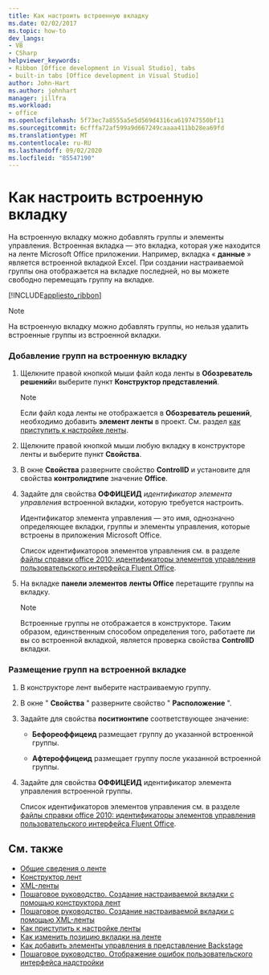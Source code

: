 ```yaml
---
title: Как настроить встроенную вкладку
ms.date: 02/02/2017
ms.topic: how-to
dev_langs:
- VB
- CSharp
helpviewer_keywords:
- Ribbon [Office development in Visual Studio], tabs
- built-in tabs [Office development in Visual Studio]
author: John-Hart
ms.author: johnhart
manager: jillfra
ms.workload:
- office
ms.openlocfilehash: 5f73ec7a8555a5e5d569d4316ca619747550bf11
ms.sourcegitcommit: 6cfffa72af599a9d667249caaaa411bb28ea69fd
ms.translationtype: MT
ms.contentlocale: ru-RU
ms.lasthandoff: 09/02/2020
ms.locfileid: "85547190"
---
```

# <a name="how-to-customize-a-built-in-tab"></a>Как настроить встроенную вкладку
  На встроенную вкладку можно добавлять группы и элементы управления. Встроенная вкладка — это вкладка, которая уже находится на ленте Microsoft Office приложении. Например, вкладка « **данные** » является встроенной вкладкой Excel. При создании настраиваемой группы она отображается на вкладке последней, но вы можете свободно перемещать группу на вкладке.

 [!INCLUDE[appliesto_ribbon](../vsto/includes/appliesto-ribbon-md.md)]

> [!NOTE]
> На встроенную вкладку можно добавлять группы, но нельзя удалить встроенные группы из встроенной вкладки.

### <a name="to-add-groups-to-a-built-in-tab"></a>Добавление групп на встроенную вкладку

1. Щелкните правой кнопкой мыши файл кода ленты в **Обозреватель решений**и выберите пункт **Конструктор представлений**.

    > [!NOTE]
    > Если файл кода ленты не отображается в **Обозреватель решений**, необходимо добавить **элемент ленты** в проект. См. раздел [как приступить к настройке ленты](../vsto/how-to-get-started-customizing-the-ribbon.md).

2. Щелкните правой кнопкой мыши любую вкладку в конструкторе ленты и выберите пункт **Свойства**.

3. В окне **Свойства** разверните свойство **ControlID** и установите для свойства **контролидтипе** значение **Office**.

4. Задайте для свойства **ОФФИЦЕИД** *идентификатор элемента управления* встроенной вкладки, которую требуется настроить.

     Идентификатор элемента управления — это имя, однозначно определяющее вкладки, группы и элементы управления, которые встроены в приложения Microsoft Office.

     Список идентификаторов элементов управления см. в разделе [файлы справки office 2010: идентификаторы элементов управления пользовательского интерфейса Fluent Office](https://www.microsoft.com/download/details.aspx?id=6627).

5. На вкладке **панели элементов** **ленты Office** перетащите группы на вкладку.

    > [!NOTE]
    > Встроенные группы не отображается в конструкторе. Таким образом, единственным способом определения того, работаете ли вы со встроенной вкладкой, является проверка свойства **ControlID** вкладки.

### <a name="to-position-groups-on-a-built-in-tab"></a>Размещение групп на встроенной вкладке

1. В конструкторе лент выберите настраиваемую группу.

2. В окне " **Свойства** " разверните свойство " **Расположение** ".

3. Задайте для свойства **поситионтипе** соответствующее значение:

    - **Бефореоффицеид** размещает группу до указанной встроенной группы.

    - **Афтероффицеид** размещает группу после указанной встроенной группы.

4. Задайте для свойства **ОФФИЦЕИД** идентификатор элемента управления встроенной группы.

     Список идентификаторов элементов управления см. в разделе [файлы справки office 2010: идентификаторы элементов управления пользовательского интерфейса Fluent Office](https://www.microsoft.com/download/details.aspx?id=6627).

## <a name="see-also"></a>См. также
- [Общие сведения о ленте](../vsto/ribbon-overview.md)
- [Конструктор лент](../vsto/ribbon-designer.md)
- [XML-ленты](../vsto/ribbon-xml.md)
- [Пошаговое руководство. Создание настраиваемой вкладки с помощью конструктора лент](../vsto/walkthrough-creating-a-custom-tab-by-using-the-ribbon-designer.md)
- [Пошаговое руководство. Создание настраиваемой вкладки с помощью XML-ленты](../vsto/walkthrough-creating-a-custom-tab-by-using-ribbon-xml.md)
- [Как приступить к настройке ленты](../vsto/how-to-get-started-customizing-the-ribbon.md)
- [Как изменить позицию вкладки на ленте](../vsto/how-to-change-the-position-of-a-tab-on-the-ribbon.md)
- [Как добавить элементы управления в представление Backstage](../vsto/how-to-add-controls-to-the-backstage-view.md)
- [Пошаговое руководство. Отображение ошибок пользовательского интерфейса надстройки](../vsto/how-to-show-add-in-user-interface-errors.md)
